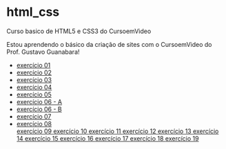  # html_css
 Curso basico de HTML5 e CSS3 do CursoemVideo

 Estou aprendendo o básico da criação de sites com o CursoemVideo do Prof. Gustavo Guanabara!

 <ul>
     <li><a href="https://michelsouza-tech.github.io/html_css/md01/exercicios/ex01/index.html"> exercício 01</li>
     <li><a href="https://michelsouza-tech.github.io/html_css/md01/exercicios/ex02/index.html"> exercício 02</li>
     <li><a href="https://michelsouza-tech.github.io/html_css/md01/exercicios/ex03/index.html"> exercício 03</li>
     <li><a href="https://michelsouza-tech.github.io/html_css/md01/exercicios/ex04/index.html"> exercício 04</li>
     <li><a href="https://michelsouza-tech.github.io/html_css/md01/exercicios/ex05/index.html"> exercício 05</li>
     <li><a href="https://michelsouza-tech.github.io/html_css/md01/exercicios/ex06/html4.html"> exercício 06 - A</li>
     <li><a href="https://michelsouza-tech.github.io/html_css/md01/exercicios/ex06/html5.html"> exercício 06 - B</li>
     <li><a href="https://michelsouza-tech.github.io/html_css/md01/exercicios/ex07/index.html"> exercício 07</li>
     <li><a href="https://michelsouza-tech.github.io/html_css/md01/exercicios/ex08/index.html"> exercício 08</li>
     <a href="https://michelsouza-tech.github.io/html_css/md01/exercicios/ex09/index.html"> exercício 09
     <a href="https://michelsouza-tech.github.io/html_css/md01/exercicios/ex10/index.html"> exercício 10
     <a href="https://michelsouza-tech.github.io/html_css/md01/exercicios/ex11/index.html"> exercício 11
     <a href="https://michelsouza-tech.github.io/html_css/md01/exercicios/ex12/index.html"> exercício 12
     <a href="https://michelsouza-tech.github.io/html_css/md01/exercicios/ex13/index.html"> exercício 13
     <a href="https://michelsouza-tech.github.io/html_css/md01/exercicios/ex14/index.html"> exercício 14
     <a href="https://michelsouza-tech.github.io/html_css/md01/exercicios/ex15/index.html"> exercício 15
     <a href="https://michelsouza-tech.github.io/html_css/md01/exercicios/ex16/index.html"> exercício 16
     <a href="https://michelsouza-tech.github.io/html_css/md01/exercicios/ex17/index.html"> exercício 17
     <a href="https://michelsouza-tech.github.io/html_css/md01/exercicios/ex18/index.html"> exercício 18
     <a href="https://michelsouza-tech.github.io/html_css/md01/exercicios/ex19/index.html"> exercício 19
 </ul>
